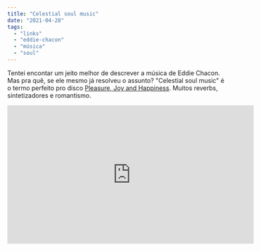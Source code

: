 ```yaml
---
title: "Celestial soul music"
date: "2021-04-28"
tags: 
  - "links"
  - "eddie-chacon"
  - "música"
  - "soul"
---
```


Tentei encontar um jeito melhor de descrever a música de Eddie Chacon. Mas pra quê, se ele mesmo já resolveu o assunto? "Celestial soul music" é o termo perfeito pro disco [Pleasure, Joy and Happiness](https://eddiechaconofficial.bandcamp.com/album/pleasure-joy-and-happiness). Muitos reverbs, sintetizadores e romantismo.

<iframe title="YouTube video player" src="https://www.youtube.com/embed/WAgdiE1AP3M" width="560" height="315" frameborder="0" allowfullscreen="allowfullscreen"></iframe>
